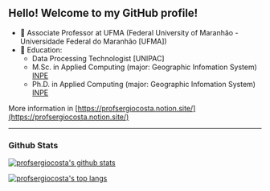 
## Hello! Welcome to my GitHub profile!
 
- 💼 Associate Professor at UFMA (Federal University of Maranhão - Universidade Federal do Maranhão [UFMA])
- 🥇 Education:
  - Data Processing Technologist [UNIPAC]
  - M.Sc. in  Applied Computing (major: Geographic Infomation System) [INPE](https://www.gov.br/inpe/pt-br)
  - Ph.D. in  Applied Computing (major: Geographic Infomation System) [INPE](https://www.gov.br/inpe/pt-br)
  
More information in [https://profsergiocosta.notion.site/](https://profsergiocosta.notion.site/)


----
### Github Stats

[![profsergiocosta's github stats](https://github-readme-stats.vercel.app/api?username=profsergiocosta&include_all_commits=true&count_private=true&show_icons=true&theme=algolia)](https://github.com/anuraghazra/github-readme-stats)

[![profsergiocosta's top langs](https://github-readme-stats-eight-theta.vercel.app/api/top-langs/?username=profsergiocosta&hide=Assembly,HTML,Hack,Scilab,Jupyter%20Notebook&layout=compact&exclude_repo=cpy-ptbr,rwh-ptbr&langs_count=10&theme=algolia&&count-private=true)](https://github.com/anuraghazra/github-readme-stats)
